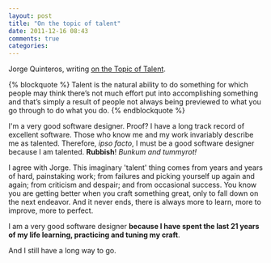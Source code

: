 ```yaml
---
layout: post
title: "On the topic of talent"
date: 2011-12-16 08:43
comments: true
categories: 
---
```


Jorge Quinteros, writing [on the Topic of Talent](http://folio.jorgeq.com/post/14221217462/on-the-topic-of-talent).

{% blockquote %}
Talent is the natural ability to do something for which people may think there’s not much effort put into accomplishing something and that’s simply a result of people not always being previewed to what you go through to do what you do.
{% endblockquote %}

I'm a very good software designer. Proof? I have a long track record of excellent software. Those who know me and my work invariably describe me as talented. Therefore, *ipso facto*, I must be a good software designer because I am talented. **Rubbish**! *Bunkum and tummyrot!*

I agree with Jorge.  This imaginary 'talent' thing comes from years and years of hard, painstaking work; from failures and picking yourself up again and again; from criticism and despair; and from occasional success.  You know you are getting better when you craft something great, only to fall down on the next endeavor. And it never ends, there is always more to learn, more to improve, more to perfect.

I am a very good software designer **because I have spent the last 21 years of my life learning, practicing and tuning my craft**. 

And I still have a long way to go.
